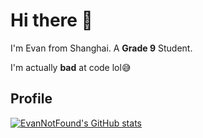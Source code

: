 # Hi there 👋

I'm Evan from Shanghai. A **Grade 9** Student. 

I'm actually **bad** at code lol😅

## Profile

[![EvanNotFound's GitHub stats](https://github-readme-stats.vercel.app/api?username=evannotfound&show_icons=true)](https://github.com/anuraghazra/github-readme-stats)




